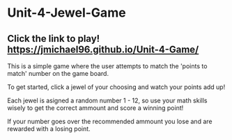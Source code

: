 # Unit-4-Jewel-Game

## Click the link to play! https://jmichael96.github.io/Unit-4-Game/

  This is a simple game where the user attempts to match the 'points to match' number on the game board.

To get started, click a jewel of your choosing and watch your points add up!

Each jewel is asigned a random number 1 - 12, so use your math skills wisely to get the correct ammount and score a winning point! 

If your number goes over the recommended ammount you lose and are rewarded with a losing point.
